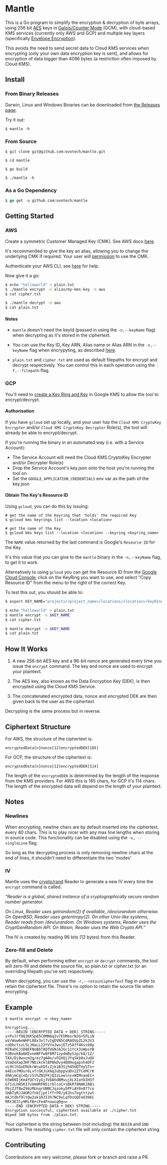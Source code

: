 # Mantle
This is a Go program to simplify the encryption & decryption of byte arrays,
using 256 bit [AES](https://en.wikipedia.org/wiki/Advanced_Encryption_Standard)
keys in [Galois/Counter Mode](https://en.wikipedia.org/wiki/Galois/Counter_Mode)
(GCM), with cloud-based KMS services (currently only AWS and GCP) and multiple
key layers (specifically
[Envelope Encryption](https://cloud.google.com/kms/docs/envelope-encryption)).

This avoids the need to send secret data to Cloud KMS services when encrypting
(only your own data encryption key is sent), and allows for encryption of data
bigger than 4096 bytes (a restriction often imposed by Cloud KMS).

## Install

### From Binary Releases

Darwin, Linux and Windows Binaries can be downloaded from [the Releases page](https://github.com/ovotech/mantle/releases).

Try it out:

```
$ mantle -h
```

### From Source

```
$ git clone git@github.com:ovotech/mantle.git

$ cd mantle

$ go build

$ ./mantle -h
```

### As a Go Dependency

```Go
$ go get -u github.com/ovotech/mantle
```

## Getting Started

### AWS

Create a symmetric Customer Managed Key (CMK). See AWS doco [here](https://docs.aws.amazon.com/kms/latest/developerguide/create-keys.html#create-symmetric-cmk).

It's recommended to give the key an alias, allowing you to change the underlying
CMK if required. Your user will [permission](https://docs.aws.amazon.com/kms/latest/developerguide/key-policies.html) to use the CMK.

Authenticate your AWS CLI, see [here](https://docs.aws.amazon.com/cli/latest/userguide/cli-chap-configure.html) for help.

Now give it a go:

```bash
$ echo "helloworld" > plain.txt
$ ./mantle encrypt -n alias/my-kms-key -m aws
$ cat cipher.txt

$ ./mantle decrypt -m aws
$ cat plain.txt
```
#### Notes

* `mantle` doesn't need the keyId (passed in using the `-n,--keyName` flag) when
decrypting as it's stored in the ciphertext.

* You can use the Key ID, Key ARN, Alias name or Alias ARN in the `-n,--keyName`
flag when encrypyting, as described [here](https://docs.aws.amazon.com/cli/latest/reference/kms/encrypt.html#options).

* `plain.txt` and `cipher.txt` are used as default filepaths for encrypt
and decrypt respectively. You can control this in each operation using the 
`-f,--filepath` flag.

### GCP

You'll need to [create a Key Ring and Key](https://cloud.google.com/kms/docs/creating-keys#kms-create-keyring-cli) in Google KMS to allow the tool to
encrypt/decrypt.

#### Authorisation

If you have `gcloud` set up locally, and your user has the `Cloud KMS CryptoKey
Encrypter` and/or `Cloud KMS CryptoKey Decrypter` Role(s), the tool will
already be able to encrypt/decrypt.

If you're running the binary in an automated way (i.e. with a Service Account):

* The Service Account will need the Cloud KMS CryptoKey Encrypter and/or
Decrypter Role(s)
* Drop the Service Account's key.json onto the host you're running the tool on
* Set the `GOOGLE_APPLICATION_CREDENTIALS` env var as the path of the key.json

#### Obtain The Key's Resource ID

Using `gcloud`, you can do this by issuing:

```
# get the name of the Keyring that 'holds' the required Key
$ gcloud kms keyrings list --location <location>

# get the name of the Key
$ gcloud kms keys list --location <location> --keyring <keyring_name>
```

The `NAME` value returned by the last command is Google's `Resource ID` for the
Key. 

It's this value that you can give to the `mantle` binary in the
`-n,--keyName` flag, to get it to work.

Alternatively to using `gcloud` you can get the Resource ID from the [Google Cloud Console](https://console.cloud.google.com/security/kms); click on the KeyRing
you want to use, and select "Copy Resource ID" from the menu to the right of the
correct Key.

To test this out, you should be able to:

```bash
$ export KEY_NAME="projects/<project_name>/locations/<location>/keyRings/<keyring_name>/cryptoKeys/<key_name>"

$ echo "helloworld" > plain.txt
$ mantle encrypt -n $KEY_NAME
$ cat cipher.txt

$ mantle decrypt -n $KEY_NAME
$ cat plain.txt
```

## How It Works

1. A new 256-bit AES key and a 96-bit nonce are generated every time you issue
 the `encrypt` command. The key and nonce are used to encrypt your plaintext.

2. The AES key, also known as the Data Encryption Key (DEK), is then encrypted
using the Cloud KMS Service.

3. The concatenated encrypted data, nonce and encrypted DEK are then given back
to the user as the ciphertext.

Decrypting is the same process but in reverse.


## Ciphertext Structure

For AWS, the structure of the ciphertext is:

```
encryptedData[n]nonce[12]encryptedDEK[185]
```

For GCP, the structure of the ciphertext is:

```
encryptedData[n]nonce[12]encryptedDEK[114]
```

The length of the `encryptedDEK` is determined by the length of the response
from the KMS providers. For AWS this is 185 chars, for GCP it's 114 chars. 
The length of the encrypted data will depend on the length of your plaintext.

## Notes

### Newlines

When encrypting, newline chars are by default inserted into the ciphertext,
every 40 chars. This is to play nicer with any max line lengths when storing in
source code. This functionality can be disabled using the `-s, --singleLine`
flag.

So long as the decrypting process is only removing newline chars at the end of
lines, it shouldn't need to differentiate the two 'modes'


### IV

Mantle uses the [crypto/rand](https://golang.org/pkg/crypto/rand/) Reader to
generate a new IV every time the `encrypt` command is called.


*"Reader is a global, shared instance of a cryptographically secure random number generator.*

*On Linux, Reader uses getrandom(2) if available, /dev/urandom otherwise. On
OpenBSD, Reader uses getentropy(2). On other Unix-like systems, Reader reads
from /dev/urandom. On Windows systems, Reader uses the CryptGenRandom API. On
Wasm, Reader uses the Web Crypto API."*

The IV is created by reading 96 bits (12 bytes) from this Reader.


### Zero-fill and Delete

By default, when performing either `encrypt` or `decrypt` commands, the tool
will zero-fill and delete the source file, so plain.txt or cipher.txt (or an
overriding filepath you've set) respectively.

When decrypting, you can use the `-r,--retainCipherText` flag in order to
retain the ciphertext file. There's no option to retain the source file when
encrypting.


## Example

```
$ mantle encrypt -n <key_name>

Encrypting...
-----BEGIN (ENCRYPTED DATA + DEK) STRING-----
y+PvJrf0QJKKSp85C0MN6q2v7EhMeorNJG+5FLiN
wV/Wow6eWHFL80x3xl7vIgDVN5CdRAOVpZL2kJV3
coDbctszL5LJHaLL22YVYaJwojETz5Aff4Kss98p
MIRahCJ1D8EFNoBbTAQTUGNJAJGc11YcX3sWpsYB
h3BookBa6KEvnmNFfw8F6M71zpdmByS1p/k8/1Z/
TAX/Dj0wxcm2g/ez7gA0e/vFQXQjJYqSkb0xJuQX
SVaDoXap3HF7NbikcklBPBkDvy408Hogapvh4OF2
vL9tlhGoERUkrWcwXQfcZjk1B3Sjh45UDTHySTs+
m4Eco7MOur6LvfrGKJuX6qJubppxUDv2ZTCeMCrK
d9AjmCqleD/iSthZN1FKjQ3zLowlnsvWIMnaeEC+
h5W8NIjKm4YQCY2yGj3V6AhdBMvujXLX1aYbIHSf
GfIzLhHSKI7vUm0RFN5irblcoC+sBkRf8NAKJAB1
PbjZJT8wZ94zMUnqrUNNCJqzoky5PFiAY0x077co
SHATyRJJAOR2fnkCjptlffrP0/y8Jhs7ogtttzwt
mkJtdbf9ltQw2ak1OJI3h7NC9vLqfDzGQFeO396C
RRt3E3ly9MifB+cFe4Fnowcq0g==
-----END (ENCRYPTED DATA + DEK) STRING-----
Encryption successful, ciphertext available at ./cipher.txt
Wiped 340 bytes from ./plain.txt.
```

Your ciphertext is the string between (not including) the `BEGIN` and `END`
markers. The resulting `cipher.txt` file will only contain the ciphertext
string.


## Contributing

Contributions are very welcome, please fork or branch and raise a PR.
